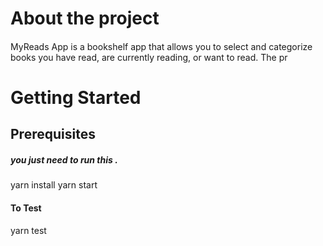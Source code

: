  


# About the project 
####  
MyReads App is a bookshelf app that allows you to select and categorize books you have read, are currently reading, or want to read. The pr
# Getting Started


## Prerequisites

##### you just need to run this .

 
yarn install 
yarn start
 
 
 
 

#### To Test
yarn test
 
 
  
 
